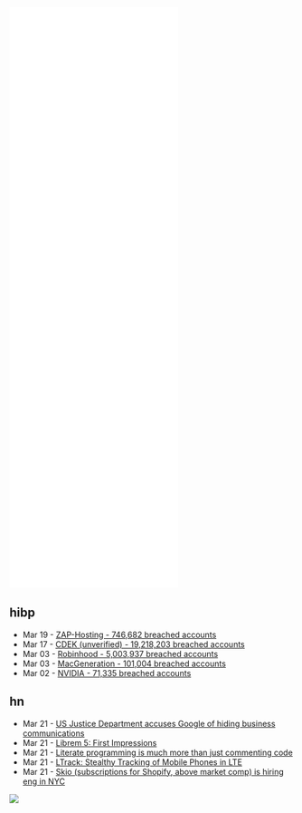 ![Metrics](https://raw.githubusercontent.com/phixion/phixion/master/metrics.svg)

## hibp

<!--
for https://github.com/phixion/phixion/blob/main/.github/workflows/feeds.yml
-->
<!--START_SECTION:haveibeenpwnd-->
- Mar 19 - [ZAP-Hosting - 746,682 breached accounts](https://haveibeenpwned.com/PwnedWebsites#ZAPHosting)
- Mar 17 - [CDEK (unverified) - 19,218,203 breached accounts](https://haveibeenpwned.com/PwnedWebsites#CDEK)
- Mar 03 - [Robinhood - 5,003,937 breached accounts](https://haveibeenpwned.com/PwnedWebsites#Robinhood)
- Mar 03 - [MacGeneration - 101,004 breached accounts](https://haveibeenpwned.com/PwnedWebsites#MacGeneration)
- Mar 02 - [NVIDIA - 71,335 breached accounts](https://haveibeenpwned.com/PwnedWebsites#NVIDIA)
<!--END_SECTION:haveibeenpwnd-->

## hn

<!--
for https://github.com/phixion/phixion/blob/main/.github/workflows/feeds.yml
-->
<!--START_SECTION:hn-->
- Mar 21 - [US Justice Department accuses Google of hiding business communications](https://www.axios.com/justice-department-google-hiding-business-communications-fc8b02d4-876d-421c-aac1-e8a06a8be0b0.html)
- Mar 21 - [Librem 5: First Impressions](https://incoherency.co.uk/blog/stories/librem5-first-impressions.html)
- Mar 21 - [Literate programming is much more than just commenting code](https://justinmeiners.github.io/literate-programming/)
- Mar 21 - [LTrack: Stealthy Tracking of Mobile Phones in LTE](https://www.usenix.org/conference/usenixsecurity22/presentation/kotuliak)
- Mar 21 - [Skio (subscriptions for Shopify, above market comp) is hiring eng in NYC](https://skio.com/careers/)
<!--END_SECTION:hn-->

<!--
for https://yhype.me
-->
![](https://hit.yhype.me/github/profile?user_id=13013670)

